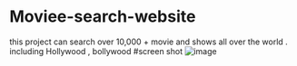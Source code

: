 # Moviee-search-website
this project can search over 10,000 +  movie and shows all over the world . including Hollywood , bollywood
#screen shot
![image](https://user-images.githubusercontent.com/37826183/115023618-aac59000-9edc-11eb-832c-f1344eb7979d.png)

